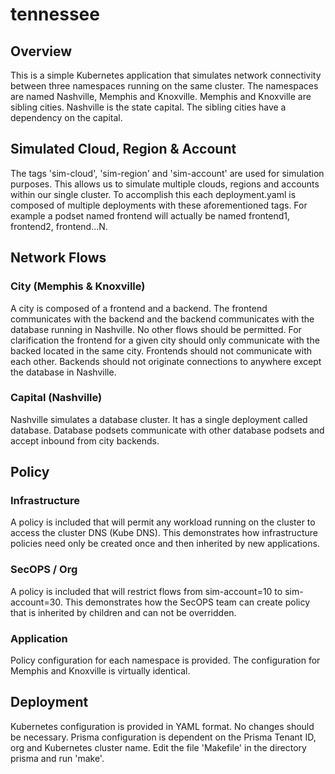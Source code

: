 # tennessee

## Overview
This is a simple Kubernetes application that simulates network connectivity between three namespaces running on the same cluster. The namespaces are named Nashville, Memphis and Knoxville. Memphis and Knoxville are sibling cities. Nashville is the state capital. The sibling cities have a dependency on the capital.

## Simulated Cloud, Region & Account
The tags 'sim-cloud', 'sim-region' and 'sim-account' are used for simulation purposes. This allows us to simulate multiple clouds, regions and accounts within our single cluster. To accomplish this each deployment.yaml is composed of multiple deployments with these aforementioned tags. For example a podset named frontend will actually be named frontend1, frontend2, frontend...N.

## Network Flows

### City (Memphis & Knoxville)
A city is composed of a frontend and a backend. The frontend communicates with the backend and the backend communicates with the database running in Nashville. No other flows should be permitted. For clarification the frontend for a given city should only communicate with the backed located in the same city. Frontends should not communicate with each other. Backends should not originate connections to anywhere except the database in Nashville.

### Capital (Nashville)
Nashville simulates a database cluster. It has a single deployment called database. Database podsets communicate with other database podsets and accept inbound from city backends.

## Policy

### Infrastructure
A policy is included that will permit any workload running on the cluster to access the cluster DNS (Kube DNS). This demonstrates how infrastructure policies need only be created once and then inherited by new applications.

### SecOPS / Org
A policy is included that will restrict flows from sim-account=10 to sim-account=30. This demonstrates how the SecOPS team can create policy that is inherited by children and can not be overridden.

### Application
Policy configuration for each namespace is provided. The configuration for Memphis and Knoxville is virtually identical.

## Deployment
Kubernetes configuration is provided in YAML format. No changes should be necessary. Prisma configuration is dependent on the Prisma Tenant ID, org and Kubernetes cluster name. Edit the file 'Makefile' in the directory prisma and run 'make'.
